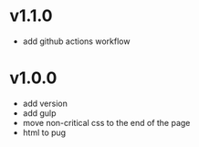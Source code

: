# v1.1.0
- add github actions workflow

# v1.0.0
- add version
- add gulp
- move non-critical css to the end of the page
- html to pug
